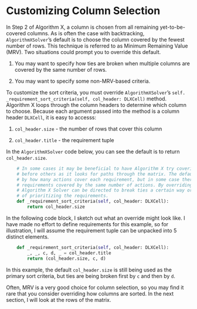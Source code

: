 # Customizing Column Selection

In Step 2 of Algorithm X, a column is chosen from all remaining yet-to-be-covered columns. As is often the case with backtracking, `AlgorithmXSolver`’s default is to choose the column covered by the fewest number of rows. This technique is referred to as Minimum Remaining Value (MRV). Two situations could prompt you to override this default.

1. You may want to specify how ties are broken when multiple columns are covered by the same number of rows.

1. You may want to specify some non-MRV-based criteria.

To customize the sort criteria, you must override `AlgorithmXSolver`’s `self. _requirement_sort_criteria(self, col_header: DLXCell)` method. Algorithm X loops through the column headers to determine which column to choose. Because each argument passed into the method is a column header `DLXCell`, it is easy to accesss:

1. `col_header.size` - the number of rows that cover this column

1. `col_header.title` - the requirement tuple

In the `AlgorithmXSolver` code below, you can see the default is to return `col_header.size`.

```python
    # In some cases it may be beneficial to have Algorithm X try covering certain requirements
    # before others as it looks for paths through the matrix. The default is to sort the requirements
    # by how many actions cover each requirement, but in some case there might be several 
    # requirements covered by the same number of actions. By overriding this method, the
    # Algorithm X Solver can be directed to break ties a certain way or consider some other way
    # of prioritizing the requirements.
    def _requirement_sort_criteria(self, col_header: DLXCell):
        return col_header.size
```

In the following code block, I sketch out what an override might look like. I have made no effort to define requirements for this example, so for illustration, I will assume the requirement tuple can be unpacked into 5 distinct elements.

```python
    def _requirement_sort_criteria(self, col_header: DLXCell):
        _, _, c, d, _ = col_header.title
        return (col_header.size, c, d)
```

In this example, the default `col_header.size` is still being used as the primary sort criteria, but ties are being broken first by `c` and then by `d`.

Often, MRV is a very good choice for column selection, so you may find it rare that you consider overriding how columns are sorted. In the next section, I will look at the rows of the matrix.
